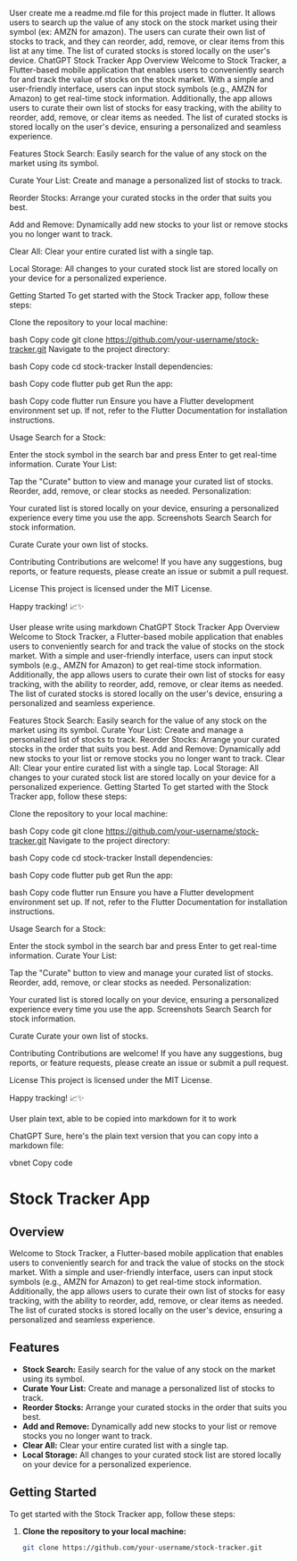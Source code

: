 

User
create me a readme.md file for this project made in flutter. It allows users to search up the value of any stock on the stock market using their symbol (ex: AMZN for amazon). The users can curate their own list of stocks to track, and they can reorder, add, remove, or clear items from this list at any time. The list of curated stocks is stored locally on the user's device.
ChatGPT
Stock Tracker App
Overview
Welcome to Stock Tracker, a Flutter-based mobile application that enables users to conveniently search for and track the value of stocks on the stock market. With a simple and user-friendly interface, users can input stock symbols (e.g., AMZN for Amazon) to get real-time stock information. Additionally, the app allows users to curate their own list of stocks for easy tracking, with the ability to reorder, add, remove, or clear items as needed. The list of curated stocks is stored locally on the user's device, ensuring a personalized and seamless experience.

Features
Stock Search: Easily search for the value of any stock on the market using its symbol.

Curate Your List: Create and manage a personalized list of stocks to track.

Reorder Stocks: Arrange your curated stocks in the order that suits you best.

Add and Remove: Dynamically add new stocks to your list or remove stocks you no longer want to track.

Clear All: Clear your entire curated list with a single tap.

Local Storage: All changes to your curated stock list are stored locally on your device for a personalized experience.

Getting Started
To get started with the Stock Tracker app, follow these steps:

Clone the repository to your local machine:

bash
Copy code
git clone https://github.com/your-username/stock-tracker.git
Navigate to the project directory:

bash
Copy code
cd stock-tracker
Install dependencies:

bash
Copy code
flutter pub get
Run the app:

bash
Copy code
flutter run
Ensure you have a Flutter development environment set up. If not, refer to the Flutter Documentation for installation instructions.

Usage
Search for a Stock:

Enter the stock symbol in the search bar and press Enter to get real-time information.
Curate Your List:

Tap the "Curate" button to view and manage your curated list of stocks.
Reorder, add, remove, or clear stocks as needed.
Personalization:

Your curated list is stored locally on your device, ensuring a personalized experience every time you use the app.
Screenshots
Search
Search for stock information.

Curate
Curate your own list of stocks.

Contributing
Contributions are welcome! If you have any suggestions, bug reports, or feature requests, please create an issue or submit a pull request.

License
This project is licensed under the MIT License.

Happy tracking! 📈✨

User
please write using markdown
ChatGPT
Stock Tracker App
Overview
Welcome to Stock Tracker, a Flutter-based mobile application that enables users to conveniently search for and track the value of stocks on the stock market. With a simple and user-friendly interface, users can input stock symbols (e.g., AMZN for Amazon) to get real-time stock information. Additionally, the app allows users to curate their own list of stocks for easy tracking, with the ability to reorder, add, remove, or clear items as needed. The list of curated stocks is stored locally on the user's device, ensuring a personalized and seamless experience.

Features
Stock Search: Easily search for the value of any stock on the market using its symbol.
Curate Your List: Create and manage a personalized list of stocks to track.
Reorder Stocks: Arrange your curated stocks in the order that suits you best.
Add and Remove: Dynamically add new stocks to your list or remove stocks you no longer want to track.
Clear All: Clear your entire curated list with a single tap.
Local Storage: All changes to your curated stock list are stored locally on your device for a personalized experience.
Getting Started
To get started with the Stock Tracker app, follow these steps:

Clone the repository to your local machine:

bash
Copy code
git clone https://github.com/your-username/stock-tracker.git
Navigate to the project directory:

bash
Copy code
cd stock-tracker
Install dependencies:

bash
Copy code
flutter pub get
Run the app:

bash
Copy code
flutter run
Ensure you have a Flutter development environment set up. If not, refer to the Flutter Documentation for installation instructions.

Usage
Search for a Stock:

Enter the stock symbol in the search bar and press Enter to get real-time information.
Curate Your List:

Tap the "Curate" button to view and manage your curated list of stocks.
Reorder, add, remove, or clear stocks as needed.
Personalization:

Your curated list is stored locally on your device, ensuring a personalized experience every time you use the app.
Screenshots
Search
Search for stock information.

Curate
Curate your own list of stocks.

Contributing
Contributions are welcome! If you have any suggestions, bug reports, or feature requests, please create an issue or submit a pull request.

License
This project is licensed under the MIT License.

Happy tracking! 📈✨

User
plain text, able to be copied into markdown for it to work

ChatGPT
Sure, here's the plain text version that you can copy into a markdown file:

vbnet
Copy code
# Stock Tracker App

## Overview

Welcome to Stock Tracker, a Flutter-based mobile application that enables users to conveniently search for and track the value of stocks on the stock market. With a simple and user-friendly interface, users can input stock symbols (e.g., AMZN for Amazon) to get real-time stock information. Additionally, the app allows users to curate their own list of stocks for easy tracking, with the ability to reorder, add, remove, or clear items as needed. The list of curated stocks is stored locally on the user's device, ensuring a personalized and seamless experience.

## Features

- **Stock Search:** Easily search for the value of any stock on the market using its symbol.
- **Curate Your List:** Create and manage a personalized list of stocks to track.
- **Reorder Stocks:** Arrange your curated stocks in the order that suits you best.
- **Add and Remove:** Dynamically add new stocks to your list or remove stocks you no longer want to track.
- **Clear All:** Clear your entire curated list with a single tap.
- **Local Storage:** All changes to your curated stock list are stored locally on your device for a personalized experience.

## Getting Started

To get started with the Stock Tracker app, follow these steps:

1. **Clone the repository to your local machine:**

   ```bash
   git clone https://github.com/your-username/stock-tracker.git
